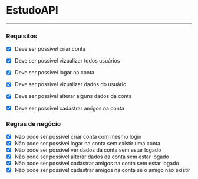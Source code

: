 # EstudoAPI

---

### Requisitos
- [x] Deve ser possível criar conta
- [x] Deve ser possível vizualizar todos usuários
- [x] Deve ser possível logar na conta
- [x] Deve ser possível vizualizar dados do usuário
- [x] Deve ser possível alterar alguns dados da conta
- [x] Deve ser possível cadastrar amigos na conta


### Regras de negócio
- [x] Não pode ser possível criar conta com mesmo login
- [x] Não pode ser possível logar na conta sem existir uma conta
- [x] Não pode ser possível ver dados da conta sem estar logado
- [x] Não pode ser possível alterar dados da conta sem estar logado
- [x] Não pode ser possível cadastrar amigos na conta sem estar logado
- [x] Não pode ser possível cadastrar amigos na conta se o amigo não existir
